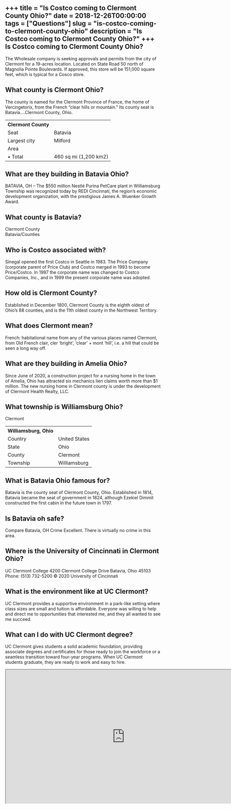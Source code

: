 +++
title = "Is Costco coming to Clermont County Ohio?"
date = 2018-12-26T00:00:00
tags = ["Questions"]
slug = "is-costco-coming-to-clermont-county-ohio"
description = "Is Costco coming to Clermont County Ohio?"
+++
Is Costco coming to Clermont County Ohio?
-----------------------------------------

The Wholesale company is seeking approvals and permits from the city of Clermont for a 19-acres location. Located on State Road 50 north of Magnolia Pointe Boulevards. If approved, this store will be 151,000 square feet, which is typical for a Cosco store.

What county is Clermont Ohio?
-----------------------------

The county is named for the Clermont Province of France, the home of Vercingetorix, from the French “clear hills or mountain.” Its county seat is Batavia….Clermont County, Ohio.

<table><tr><th>Clermont County</th></tr><tr><td>Seat</td><td>Batavia</td></tr><tr><td>Largest city</td><td>Milford</td></tr><tr><td>Area</td></tr><tr><td>• Total</td><td>460 sq mi (1,200 km2)</td></tr></table>

What are they building in Batavia Ohio?
---------------------------------------

BATAVIA, OH – The $550 million Nestlé Purina PetCare plant in Williamsburg Township was recognized today by REDI Cincinnati, the region’s economic development organization, with the prestigious James A. Wuenker Growth Award.

What county is Batavia?
-----------------------

Clermont County  
Batavia/Counties

Who is Costco associated with?
------------------------------

Sinegal opened the first Costco in Seattle in 1983. The Price Company (corporate parent of Price Club) and Costco merged in 1993 to become Price/Costco. In 1997 the corporate name was changed to Costco Companies, Inc., and in 1999 the present corporate name was adopted.

How old is Clermont County?
---------------------------

Established in December 1800, Clermont County is the eighth oldest of Ohio’s 88 counties, and is the 11th oldest county in the Northwest Territory.

What does Clermont mean?
------------------------

French: habitational name from any of the various places named Clermont, from Old French clair, cler ‘bright’, ‘clear’ + mont ‘hill’, i.e. a hill that could be seen a long way off.

What are they building in Amelia Ohio?
--------------------------------------

Since June of 2020, a construction project for a nursing home in the town of Amelia, Ohio has attracted six mechanics lien claims worth more than $1 million. The new nursing home in Clermont county is under the development of Clermont Health Realty, LLC.

What township is Williamsburg Ohio?
-----------------------------------

Clermont

<table><tr><th>Williamsburg, Ohio</th></tr><tr><td>Country</td><td>United States</td></tr><tr><td>State</td><td>Ohio</td></tr><tr><td>County</td><td>Clermont</td></tr><tr><td>Township</td><td>Williamsburg</td></tr></table>

What is Batavia Ohio famous for?
--------------------------------

Batavia is the county seat of Clermont County, Ohio. Established in 1814, Batavia became the seat of government in 1824, although Ezekiel Dimmit constructed the first cabin in the future town in 1797.

Is Batavia oh safe?
-------------------

Compare Batavia, OH Crime Excellent. There is virtually no crime in this area.

Where is the University of Cincinnati in Clermont Ohio?
-------------------------------------------------------

UC Clermont College 4200 Clermont College Drive Batavia, Ohio 45103 Phone: (513) 732-5200 © 2020 University of Cincinnati

What is the environment like at UC Clermont?
--------------------------------------------

UC Clermont provides a supportive environment in a park-like setting where class sizes are small and tuition is affordable. Everyone was willing to help and direct me to opportunities that interested me, and they all wanted to see me succeed.

What can I do with UC Clermont degree?
--------------------------------------

UC Clermont gives students a solid academic foundation, providing associate degrees and certificates for those ready to join the workforce or a seamless transition toward four-year programs. When UC Clermont students graduate, they are ready to work and easy to hire.

<iframe allow="accelerometer; autoplay; clipboard-write; encrypted-media; gyroscope; picture-in-picture" allowfullscreen="" class="__youtube_prefs__  epyt-is-override  no-lazyload" data-no-lazy="1" data-origheight="433" data-origwidth="770" data-skipgform_ajax_framebjll="" height="433" id="_ytid_90496" loading="lazy" src="https://www.youtube.com/embed/P5wiyrjvtN8?enablejsapi=1&autoplay=0&cc_load_policy=0&cc_lang_pref=&iv_load_policy=1&loop=0&modestbranding=0&rel=1&fs=1&playsinline=0&autohide=2&theme=dark&color=red&controls=1&" title="YouTube player" width="770"></iframe>
